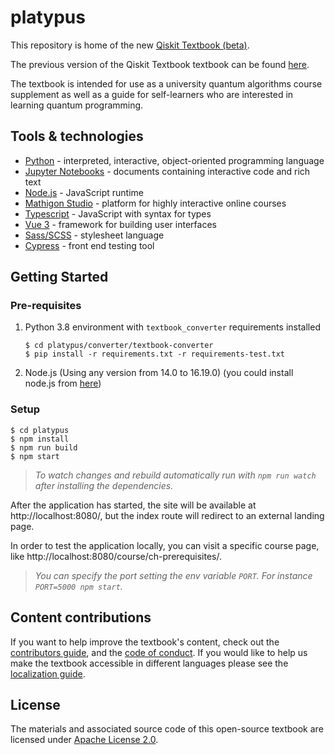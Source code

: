 # platypus
This repository is home of the new [Qiskit Textbook (beta)](https://qiskit.org/learn/).

The previous version of the Qiskit Textbook textbook can be found [here](https://github.com/qiskit-community/qiskit-textbook).

The textbook is intended for use as a university quantum algorithms course supplement as well as a guide for self-learners who are interested in learning quantum programming.

## Tools & technologies
- [Python](https://www.python.org/doc/) - interpreted, interactive, object-oriented programming language
- [Jupyter Notebooks](https://jupyter-notebook-beginner-guide.readthedocs.io/en/latest/what_is_jupyter.html) - documents containing interactive code and rich text
- [Node.js](https://nodejs.org/en/docs/) - JavaScript runtime
- [Mathigon Studio](https://github.com/mathigon/studio) - platform for highly interactive online courses
- [Typescript](https://www.typescriptlang.org/) - JavaScript with syntax for types
- [Vue 3](https://v3.vuejs.org/guide/introduction.html) - framework for building user interfaces
- [Sass/SCSS](https://sass-lang.com/documentation) - stylesheet language
- [Cypress](https://docs.cypress.io/) - front end testing tool

## Getting Started
### Pre-requisites
1. Python 3.8 environment with `textbook_converter` requirements installed

    ```
    $ cd platypus/converter/textbook-converter
    $ pip install -r requirements.txt -r requirements-test.txt
    ```

1. Node.js (Using any version from 14.0 to 16.19.0) (you could install node.js from [here](https://nodejs.org/en/download/))

### Setup

```
$ cd platypus
$ npm install
$ npm run build
$ npm start
```

> _To watch changes and rebuild automatically run with `npm run watch` after installing the dependencies._

After the application has started, the site will be available at http://localhost:8080/, but the index route will redirect to an external landing page.

In order to test the application locally, you can visit a specific course page, like http://localhost:8080/course/ch-prerequisites/.

> _You can specify the port setting the env variable `PORT`. For instance `PORT=5000 npm start`._

## Content contributions

If you want to help improve the textbook's content, check out the [contributors guide](CONTRIBUTING.md), and the [code of conduct](CODE_OF_CONDUCT.md). If you would like to help us make the textbook accessible in different languages please see the [localization guide](TRANSLATING.md).

## License
The materials and associated source code of this open-source textbook are licensed under [Apache License 2.0](https://github.com/Qiskit/platypus/blob/main/LICENSE).

